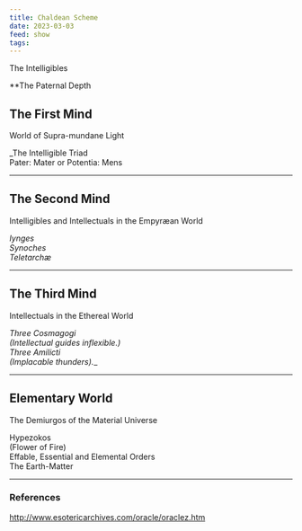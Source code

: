 ```yaml
---
title: Chaldean Scheme
date: 2023-03-03
feed: show
tags:
---
```



The Intelligibles

**The Paternal Depth  

The First Mind  
-----  

World of Supra-mundane Light

_The Intelligible Triad  
Pater: Mater or Potentia: Mens

---

The Second Mind  
-----

Intelligibles and Intellectuals  in the  Empyræan World

_Iynges  
Synoches  
Teletarchæ_

---

## The Third Mind

Intellectuals  in the Ethereal World

_Three Cosmagogi  
(Intellectual guides inflexible.)  
Three Amilicti  
(Implacable thunders).__

---

## Elementary World  
The Demiurgos of the  Material Universe

Hypezokos  
(Flower of Fire)  
Effable, Essential and Elemental Orders    
The Earth-Matter

___
### References
http://www.esotericarchives.com/oracle/oraclez.htm